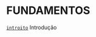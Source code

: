# FUNDAMENTOS

[`introito`](https://github.com/jcarloscody/flutter_fundamentos/blob/master/introito.md) Introdução
